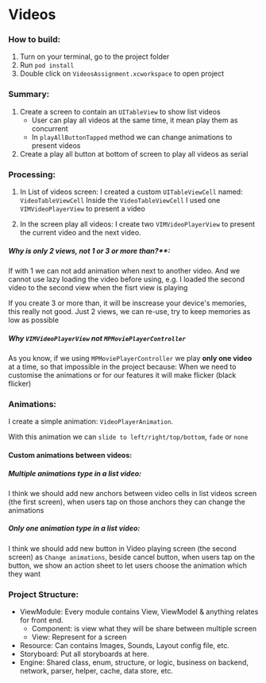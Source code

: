 # Videos

### How to build:
1. Turn on your terminal, go to the project folder
2. Run `pod install`
3. Double click on `VideosAssignment.xcworkspace` to open project

### Summary:
1. Create a screen to contain an `UITableView` to show list videos 
	- User can play all videos at the same time, it mean play them as concurrent
	- In `playAllButtonTapped` method we can change animations to present videos
2. Create a play all button at bottom of screen to play all videos as serial

### Processing:
1. In List of videos screen: I created a custom `UITableViewCell` named: `VideoTableViewCell`
Inside the `VideoTableViewCell` I used one `VIMVideoPlayerView` to present a video

2. In the screen play all videos: I create two `VIMVideoPlayerView` to present the current video and the next video.

##### Why is only 2 views, not 1 or 3 or more than?**: 

If with 1 we can not add animation when next to another video. And we cannot use lazy loading the video before using, e.g. I loaded the second video to the second view when the fisrt view is playing

If you create 3 or more than, it will be inscrease your device's memories, this really not good. Just 2 views, we can re-use, try to keep memories as low as possible

##### Why `VIMVideoPlayerView` not `MPMoviePlayerController`

As you know, if we using `MPMoviePlayerController` we play **only one video** at a time, so that impossible in the project because: When we need to customise the animations or for our features it will make flicker (black flicker)

### Animations:
I create a simple animation: `VideoPlayerAnimation`.

With this animation we can `slide to left/right/top/bottom`, `fade` or `none`

#### Custom animations between videos:
##### Multiple animations type in a list video:
I think we should add new anchors between video cells in list videos screen (the first screen), when users tap on those anchors they can change the animations

##### Only one animation type in a list video:
I think we should add new button in Video playing screen (the second screen) as `Change animations`, beside cancel button, when users tap on the button, we show an action sheet to let users choose the animation which they want 

### Project Structure:
- ViewModule: Every module contains View, ViewModel & anything relates for front end.
  - Component: is view what they will be share between multiple screen
  - View: Represent for a screen
- Resource: Can contains Images, Sounds, Layout config file, etc.
- Storyboard: Put all storyboards at here.
- Engine: Shared class, enum, structure, or logic, business on backend, network, parser, helper, cache, data store, etc.